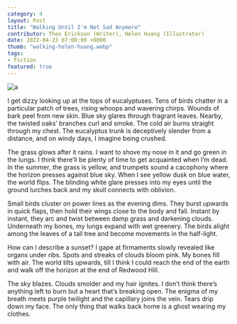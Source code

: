 ```yaml
---
category: 4
layout: Post
title: "Walking Until I'm Not Sad Anymore"
contributor: Theo Erickson (Writer), Helen Huang (Illustrator)
date: 2022-04-23 07:00:00 +0000
thumb: "walking-helen-huang.webp"
tags: 
- Fiction
featured: true
---
```

<div class="center">
    <img src="{{ site.baseurl }}/uploads/walking-helen-huang.jpg" 
        alt="a"
        class="w450">
</div>

I get dizzy looking up at the tops of eucalyptuses. Tens of birds chatter in a particular patch of trees, rising whoops and wavering chirps. Wounds of bark peel from new skin. Blue sky glares through fragrant leaves. Nearby, the twisted oaks’ branches curl and smoke. The cold air burns straight through my chest. The eucalyptus trunk is deceptively slender from a distance, and on windy days, I imagine being crushed.

The grass glows after it rains. I want to shove my nose in it and go green in the lungs. I think there’ll be plenty of time to get acquainted when I’m dead. In the summer, the grass is yellow, and trumpets sound a cacophony where the horizon presses against blue sky. When I see yellow dusk on blue water, the world flips. The blinding white glare presses into my eyes until the ground lurches back and my skull connects with oblivion.

Small birds cluster on power lines as the evening dims. They burst upwards in quick flaps, then hold their wings close to the body and fall. Instant by instant, they arc and twist between damp grass and darkening clouds. Underneath my bones, my lungs expand with wet greenery. The birds alight among the leaves of a tall tree and become movements in the half-light.

How can I describe a sunset? I gape at firmaments slowly revealed like organs under ribs. Spots and streaks of clouds bloom pink. My bones fill with air. The world tilts upwards, till I think I could reach the end of the earth and walk off the horizon at the end of Redwood Hill. 

The sky blazes. Clouds smolder and my hair ignites. I don’t think there’s anything left to burn but a heart that’s breaking open. The enigma of my breath meets purple twilight and the capillary joins the vein. Tears drip down my face. The only thing that walks back home is a ghost wearing my clothes.
